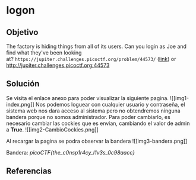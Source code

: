 # logon

## Objetivo
The factory is hiding things from all of its users. Can you login as Joe and find what they've been looking at? `https://jupiter.challenges.picoctf.org/problem/44573/` ([link](https://jupiter.challenges.picoctf.org/problem/44573/)) or http://jupiter.challenges.picoctf.org:44573

## Solución 
Se visita el enlace anexo para poder visualizar la siguiente pagina.
![[img1-index.png]]
Nos podemos loguear con cualquier usuario y contraseña, el sistema web nos dara acceso al sistema pero no obtendremos ninguna bandera porque no somos administrador.
Para poder cambiarlo, es necesario cambiar las cockies que es envian, cambiando el valor de admin a **True**. 
![[img2-CambioCockies.png]]

Al recargar la pagina se podra observar la bandera
![[img3-bandera.png]]

Bandera: *picoCTF{the_c0nsp1r4cy_l1v3s_0c98aacc}*

## Referencias